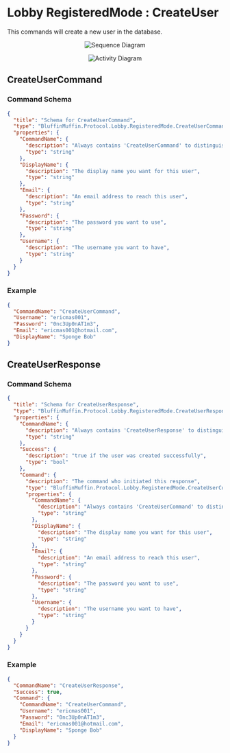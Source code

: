 # Lobby RegisteredMode : CreateUser

This commands will create a new user in the database.

<p align=center><img src="https://github.com/Ericmas001/BluffinMuffin.Protocol/blob/master/Documentation/Sequences/BluffinMuffin.Protocol.Lobby.RegisteredMode.CreateUserCommand.png" alt="Sequence Diagram"></p>

<p align=center><img src="https://github.com/Ericmas001/BluffinMuffin.Protocol/blob/master/Documentation/Activities/BluffinMuffin.Protocol.Lobby.RegisteredMode.CreateUserCommand.png" alt="Activity Diagram"></p>

## CreateUserCommand

### Command Schema

```json
{
  "title": "Schema for CreateUserCommand",
  "type": "BluffinMuffin.Protocol.Lobby.RegisteredMode.CreateUserCommand",
  "properties": {
    "CommandName": {
      "description": "Always contains 'CreateUserCommand' to distinguish the command from others.",
      "type": "string"
    },
    "DisplayName": {
      "description": "The display name you want for this user",
      "type": "string"
    },
    "Email": {
      "description": "An email address to reach this user",
      "type": "string"
    },
    "Password": {
      "description": "The password you want to use",
      "type": "string"
    },
    "Username": {
      "description": "The username you want to have",
      "type": "string"
    }
  }
}
```

### Example

```json
{
  "CommandName": "CreateUserCommand",
  "Username": "ericmas001",
  "Password": "0nc3Up0nAT1m3",
  "Email": "ericmas001@hotmail.com",
  "DisplayName": "Sponge Bob"
}
```

## CreateUserResponse

### Command Schema

```json
{
  "title": "Schema for CreateUserResponse",
  "type": "BluffinMuffin.Protocol.Lobby.RegisteredMode.CreateUserResponse",
  "properties": {
    "CommandName": {
      "description": "Always contains 'CreateUserResponse' to distinguish the command from others.",
      "type": "string"
    },
    "Success": {
      "description": "true if the user was created successfully",
      "type": "bool"
    },
    "Command": {
      "description": "The command who initiated this response",
      "type": "BluffinMuffin.Protocol.Lobby.RegisteredMode.CreateUserCommand",
      "properties": {
        "CommandName": {
          "description": "Always contains 'CreateUserCommand' to distinguish the command from others.",
          "type": "string"
        },
        "DisplayName": {
          "description": "The display name you want for this user",
          "type": "string"
        },
        "Email": {
          "description": "An email address to reach this user",
          "type": "string"
        },
        "Password": {
          "description": "The password you want to use",
          "type": "string"
        },
        "Username": {
          "description": "The username you want to have",
          "type": "string"
        }
      }
    }
  }
}
```

### Example

```json
{
  "CommandName": "CreateUserResponse",
  "Success": true,
  "Command": {
    "CommandName": "CreateUserCommand",
    "Username": "ericmas001",
    "Password": "0nc3Up0nAT1m3",
    "Email": "ericmas001@hotmail.com",
    "DisplayName": "Sponge Bob"
  }
}
```

